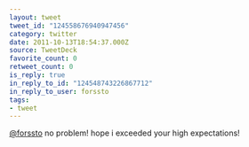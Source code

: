 ```yaml
---
layout: tweet
tweet_id: "124558676940947456"
category: twitter
date: 2011-10-13T18:54:37.000Z
source: TweetDeck
favorite_count: 0
retweet_count: 0
is_reply: true
in_reply_to_id: "124548743226867712"
in_reply_to_user: forssto
tags:
- tweet
---
```


[@forssto](https://twitter.com/@forssto) no problem! hope i exceeded your high expectations!
